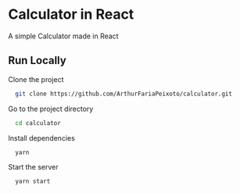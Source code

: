 # Calculator in React

A simple Calculator made in React

## Run Locally

Clone the project

```bash
  git clone https://github.com/ArthurFariaPeixoto/calculator.git
```

Go to the project directory

```bash
  cd calculator
```

Install dependencies

```bash
  yarn
```

Start the server

```bash
  yarn start
```

